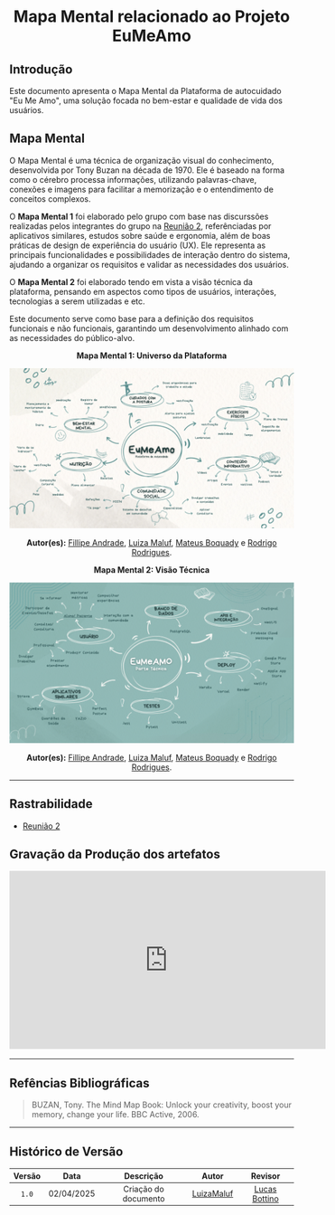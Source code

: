 <center>

# __Mapa Mental relacionado ao Projeto EuMeAmo__

</center>

## __Introdução__

Este documento apresenta o Mapa Mental da Plataforma de autocuidado "Eu Me Amo", uma solução focada no bem-estar e qualidade de vida dos usuários.

## __Mapa Mental__

O Mapa Mental é uma técnica de organização visual do conhecimento, desenvolvida por Tony Buzan na década de 1970. Ele é baseado na forma como o cérebro processa informações, utilizando palavras-chave, conexões e imagens para facilitar a memorização e o entendimento de conceitos complexos.

O __Mapa Mental 1__ foi elaborado pelo grupo com base nas discurssões realizadas pelos integrantes do grupo na [Reunião 2](../Projeto/Iniciativas%20Extras/ata_02.md), referênciadas por aplicativos similares, estudos sobre saúde e ergonomia, além de boas práticas de design de experiência do usuário (UX). Ele representa as principais funcionalidades e possibilidades de interação dentro do sistema, ajudando a organizar os requisitos e validar as necessidades dos usuários.

O __Mapa Mental 2__ foi elaborado tendo em vista a visão técnica da plataforma, pensando em aspectos como tipos de usuários, interações, tecnologias a serem utilizadas e etc.

Este documento serve como base para a definição dos requisitos funcionais e não funcionais, garantindo um desenvolvimento alinhado com as necessidades do público-alvo.


<center>

__Mapa Mental 1: Universo da Plataforma__

![Mapa Mental 1](../assets/mapas_mentais/mapamental_EuMeAmo_plataforma_autocuidado.png)

__Autor(es):__ [Fillipe Andrade](), [Luiza Maluf](), [Mateus Boquady]() e [Rodrigo Rodrigues]().


__Mapa Mental 2: Visão Técnica__

![Mapa Mental 2](../assets/mapas_mentais/mapamental_EuMeAmo_parte_tecnica.png)

__Autor(es):__ [Fillipe Andrade](), [Luiza Maluf](), [Mateus Boquady]() e [Rodrigo Rodrigues]().

</center>

---

## __Rastrabilidade__

- [Reunião 2](../Projeto/Iniciativas%20Extras/ata_02.md)

## __Gravação da Produção dos artefatos__

<center>

<iframe width="560" height="315" src="https://www.youtube.com/embed/pXK2Iw8Cnv0?si=oW9xlyzNsnXVPXlI" title="YouTube video player" frameborder="0" allow="accelerometer; autoplay; clipboard-write; encrypted-media; gyroscope; picture-in-picture; web-share" referrerpolicy="strict-origin-when-cross-origin" allowfullscreen></iframe>

</center>

---

## __Refências Bibliográficas__

> BUZAN, Tony. The Mind Map Book: Unlock your creativity, boost your memory, change your life. BBC Active, 2006.

---

## Histórico de Versão

| Versão | Data | Descrição | Autor | Revisor
|:-:|:-:|:-:|:-:|:-:|
|`1.0`| 02/04/2025 | Criação do documento| [LuizaMaluf](https://github.com/LuizaMaluf)| [Lucas Bottino]() |
